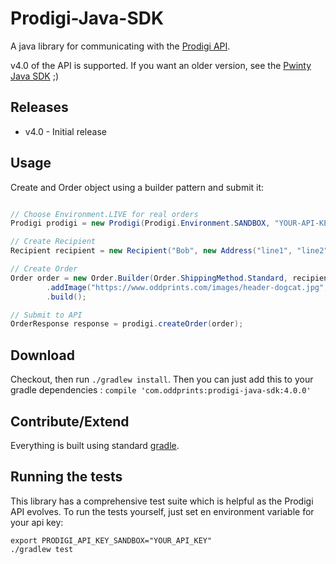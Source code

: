 Prodigi-Java-SDK
================

A java library for communicating with the [Prodigi API](https://www.prodigi.com/print-api/docs/).

v4.0 of the API is supported. If you want an older version, see the [Pwinty Java SDK](https://github.com/OddPrints/pwinty-java-sdk) ;)


Releases
--------

* v4.0 - Initial release

Usage
-----

Create and Order object using a builder pattern and submit it:

``` java

// Choose Environment.LIVE for real orders
Prodigi prodigi = new Prodigi(Prodigi.Environment.SANDBOX, "YOUR-API-KEY");

// Create Recipient
Recipient recipient = new Recipient("Bob", new Address("line1", "line2", "90210", CountryCode.GB, "Bristol"));

// Create Order
Order order = new Order.Builder(Order.ShippingMethod.Standard, recipient)
        .addImage("https://www.oddprints.com/images/header-dogcat.jpg", "GLOBAL-PHO-4x6", 1)
        .build();

// Submit to API
OrderResponse response = prodigi.createOrder(order);

```


Download
--------

Checkout, then run `./gradlew install`. Then you can just add this to your gradle dependencies : `compile 'com.oddprints:prodigi-java-sdk:4.0.0' `


Contribute/Extend
-----------------

Everything is built using standard [gradle](https://gradle.org/docs/current/userguide/tutorial_java_projects.html).


Running the tests
-----------------

This library has a comprehensive test suite which is helpful as the Prodigi API evolves. To run the tests yourself, just set en environment variable for your api key:

```
export PRODIGI_API_KEY_SANDBOX="YOUR_API_KEY"
./gradlew test
```
